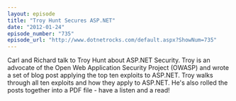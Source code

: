 ```yaml
---
layout: episode
title: "Troy Hunt Secures ASP.NET"
date: "2012-01-24"
episode_number: "735"
episode_url: "http://www.dotnetrocks.com/default.aspx?ShowNum=735"
---
```


Carl and Richard talk to Troy Hunt about ASP.NET Security. Troy is an advocate of the Open Web Application Security Project (OWASP) and wrote a set of blog post applying the top ten exploits to ASP.NET. Troy walks through all ten exploits and how they apply to ASP.NET. He's also rolled the posts together into a PDF file - have a listen and a read!
